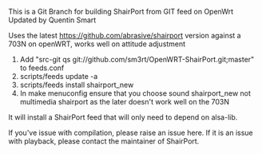 This is a Git Branch for building ShairPort from GIT feed on OpenWrt
Updated by Quentin Smart 

Uses the latest https://github.com/abrasive/shairport version against a 703N on openWRT, works well on attitude adjustment

1. Add "src-git qs git://github.com/sm3rt/OpenWRT-ShairPort.git;master" to feeds.conf
2. scripts/feeds update -a
3. scripts/feeds install shairport_new
4. In make menuconfig ensure that you choose sound shairport_new not multimedia shairport 
   as the later doesn't work well on the 703N

It will install a ShairPort feed that will only need to depend on alsa-lib.

If you've issue with compilation, please raise an issue here.
If it is an issue with playback, please contact the maintainer of ShairPort.
